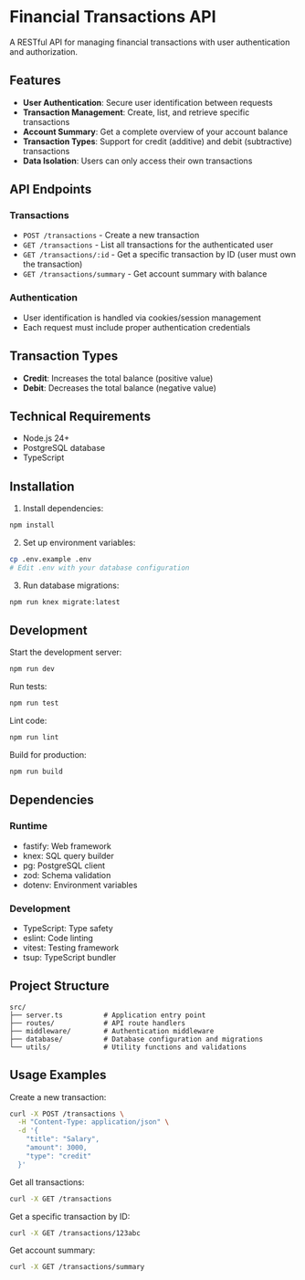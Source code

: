 # Financial Transactions API

A RESTful API for managing financial transactions with user authentication and authorization.

## Features

- **User Authentication**: Secure user identification between requests
- **Transaction Management**: Create, list, and retrieve specific transactions
- **Account Summary**: Get a complete overview of your account balance
- **Transaction Types**: Support for credit (additive) and debit (subtractive) transactions
- **Data Isolation**: Users can only access their own transactions

## API Endpoints

### Transactions
- `POST /transactions` - Create a new transaction
- `GET /transactions` - List all transactions for the authenticated user
- `GET /transactions/:id` - Get a specific transaction by ID (user must own the transaction)
- `GET /transactions/summary` - Get account summary with balance

### Authentication
- User identification is handled via cookies/session management
- Each request must include proper authentication credentials

## Transaction Types
- **Credit**: Increases the total balance (positive value)
- **Debit**: Decreases the total balance (negative value)

## Technical Requirements

- Node.js 24+
- PostgreSQL database
- TypeScript

## Installation

1. Install dependencies:
```bash
npm install
```

2. Set up environment variables:
```bash
cp .env.example .env
# Edit .env with your database configuration
```

3. Run database migrations:
```bash
npm run knex migrate:latest
```

## Development

Start the development server:
```bash
npm run dev
```

Run tests:
```bash
npm run test
```

Lint code:
```bash
npm run lint
```

Build for production:
```bash
npm run build
```

## Dependencies

### Runtime
- fastify: Web framework
- knex: SQL query builder
- pg: PostgreSQL client
- zod: Schema validation
- dotenv: Environment variables

### Development
- TypeScript: Type safety
- eslint: Code linting
- vitest: Testing framework
- tsup: TypeScript bundler

## Project Structure

```
src/
├── server.ts          # Application entry point
├── routes/            # API route handlers
├── middleware/        # Authentication middleware
├── database/          # Database configuration and migrations
└── utils/             # Utility functions and validations
```

## Usage Examples

Create a new transaction:
```bash
curl -X POST /transactions \
  -H "Content-Type: application/json" \
  -d '{
    "title": "Salary",
    "amount": 3000,
    "type": "credit"
  }'
```

Get all transactions:
```bash
curl -X GET /transactions
```

Get a specific transaction by ID:
```bash
curl -X GET /transactions/123abc
```

Get account summary:
```bash
curl -X GET /transactions/summary
```